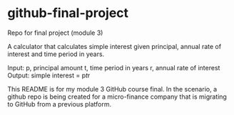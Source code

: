 # github-final-project
Repo for final project (module 3)

A calculator that calculates simple interest given principal, annual rate of interest and time period in years.

Input:
  p, principal amount
  t, time period in years
  r, annual rate of interest
Output:
  simple interest = p*t*r

This README is for my module 3 GitHub course final. In the scenario, a github repo is being created for a micro-finance company that is migrating to GitHub from a previous platform. 


